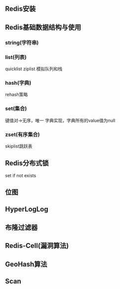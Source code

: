## Redis安装
## Redis基础数据结构与使用
### string(字符串)

### list(列表)
quicklist
ziplist
模拟队列和栈
### hash(字典)
rehash策略
### set(集合)
键值对->无序，唯一
字典实现，字典所有的value值为null
### zset(有序集合)
skiplist跳跃表
## Redis分布式锁
set if not exists
## 位图

## HyperLogLog

## 布隆过滤器

## Redis-Cell(漏洞算法)

## GeoHash算法

## Scan